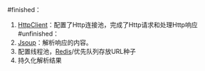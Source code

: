 #finished：
1. [HttpClient](https://hc.apache.org/httpcomponents-client-ga/)：配置了Http连接池，完成了Http请求和处理Http响应
#unfinished：
2. [Jsoup](https://jsoup.org/)：解析响应的内容。
3. 配置线程池，[Redis](https://redis.io/)/优先队列存放URL种子
4. 持久化解析结果
